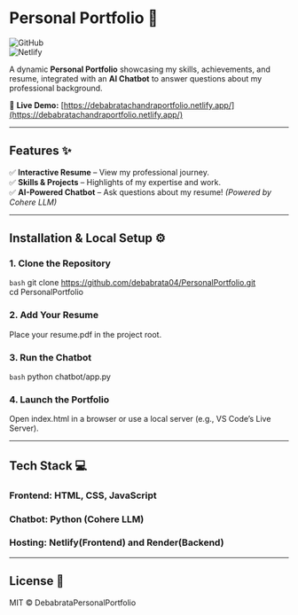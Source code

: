 # **Personal Portfolio** 🚀  

![GitHub](https://img.shields.io/github/license/Debabrata04/PersonalPortfolio?color=blue)  
![Netlify](https://img.shields.io/netlify/e8ef642b-41d9-4300-9a3b-76aee8d55f82?label=Netlify%20Deployment)

A dynamic **Personal Portfolio** showcasing my skills, achievements, and resume, integrated with an **AI Chatbot** to answer questions about my professional background.  

🔗 **Live Demo:** [https://debabratachandraportfolio.netlify.app/](https://debabratachandraportfolio.netlify.app/)  

---

## **Features** ✨  
✅ **Interactive Resume** – View my professional journey.  
✅ **Skills & Projects** – Highlights of my expertise and work.  
✅ **AI-Powered Chatbot** – Ask questions about my resume! *(Powered by Cohere LLM)*  

---

## **Installation & Local Setup** ⚙️  

### **1. Clone the Repository**  
```bash```
git clone https://github.com/debabrata04/PersonalPortfolio.git  
cd PersonalPortfolio  

### **2. Add Your Resume**
Place your resume.pdf in the project root.

### **3. Run the Chatbot**
```bash```
python chatbot/app.py 

### **4. Launch the Portfolio**
Open index.html in a browser or use a local server (e.g., VS Code’s Live Server).

---

## **Tech Stack** 💻
### Frontend: HTML, CSS, JavaScript
### Chatbot: Python (Cohere LLM)
### Hosting: Netlify(Frontend) and Render(Backend)

---

## License 📄
MIT © DebabrataPersonalPortfolio
